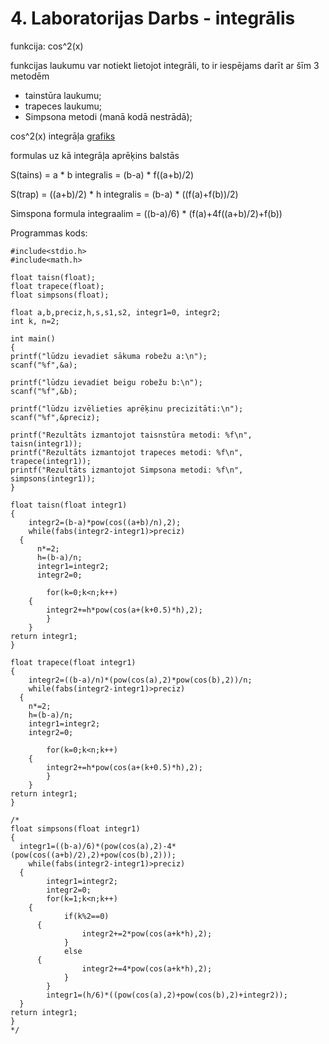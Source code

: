 # 4. Laboratorijas Darbs - integrālis

funkcija: cos^2(x)

funkcijas laukumu var notiekt lietojot integrāli, to ir iespējams darīt ar šīm 3 metodēm
- tainstūra laukumu;
- trapeces laukumu;
- Simpsona metodi (manā kodā nestrādā);

cos^2(x) integrāļa [grafiks](https://github.com/KeveKeve4/RTR105/blob/main/Laboratorijas%20Darbi/LD_4/cos2%20laukums.png)

formulas uz kā integrāļa aprēķins balstās

S(tains) = a * b 
integralis = (b-a) * f((a+b)/2)

S(trap) = ((a+b)/2) * h 
integralis = (b-a) * ((f(a)+f(b))/2)

Simspona formula integraalim = ((b-a)/6) * (f(a)+4f((a+b)/2)+f(b))

Programmas kods:
```
#include<stdio.h>
#include<math.h>

float taisn(float);
float trapece(float);
float simpsons(float);

float a,b,preciz,h,s,s1,s2, integr1=0, integr2;
int k, n=2;

int main()
{
printf("lūdzu ievadiet sākuma robežu a:\n");
scanf("%f",&a);
  
printf("lūdzu ievadiet beigu robežu b:\n");
scanf("%f",&b);
  
printf("lūdzu izvēlieties aprēķinu precizitāti:\n");
scanf("%f",&preciz);

printf("Rezultāts izmantojot taisnstūra metodi: %f\n", taisn(integr1));
printf("Rezultāts izmantojot trapeces metodi: %f\n", trapece(integr1));
printf("Rezultāts izmantojot Simpsona metodi: %f\n", simpsons(integr1));
}

float taisn(float integr1)
{
	integr2=(b-a)*pow(cos((a+b)/n),2);
	while(fabs(integr2-integr1)>preciz)
  {
	  n*=2;
	  h=(b-a)/n;
	  integr1=integr2;
	  integr2=0;

		for(k=0;k<n;k++)
    {
		integr2+=h*pow(cos(a+(k+0.5)*h),2);
		}
	}
return integr1;
}

float trapece(float integr1)
{
	integr2=((b-a)/n)*(pow(cos(a),2)*pow(cos(b),2))/n;
	while(fabs(integr2-integr1)>preciz)
  {
  	n*=2;
  	h=(b-a)/n;
  	integr1=integr2;
  	integr2=0;

		for(k=0;k<n;k++)
    {
		integr2+=h*pow(cos(a+(k+0.5)*h),2);
		}
	}
return integr1;
}

/*
float simpsons(float integr1)
{
  integr1=((b-a)/6)*(pow(cos(a),2)-4*(pow(cos((a+b)/2),2)+pow(cos(b),2)));
	while(fabs(integr2-integr1)>preciz)
  {
		integr1=integr2;
		integr2=0;
		for(k=1;k<n;k++)
    {
			if(k%2==0)
      {
				integr2+=2*pow(cos(a+k*h),2);
			}
			else
      {
				integr2+=4*pow(cos(a+k*h),2);
			}
		}
		integr1=(h/6)*((pow(cos(a),2)+pow(cos(b),2)+integr2));
  }
return integr1;
}
*/

```
